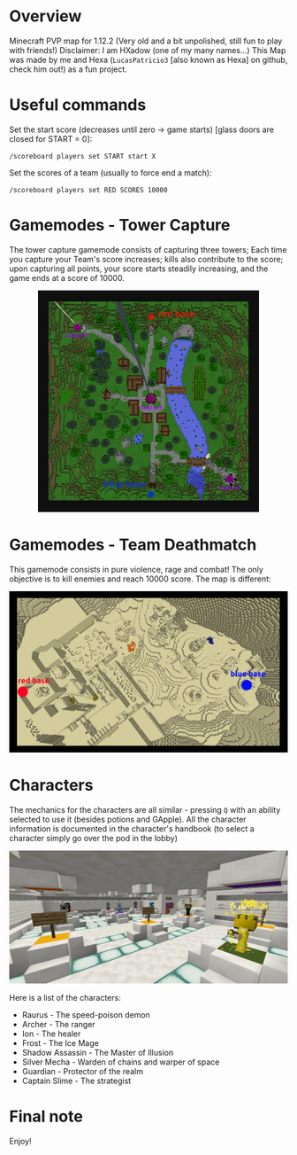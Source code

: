 # Overview
Minecraft PVP map for 1.12.2 (Very old and a bit unpolished, still fun to play with friends!)
Disclaimer: I am HXadow (one of my many names...)
This Map was made by me and Hexa (`LucasPatricio3` \[also known as Hexa\] on github, check him out!) as a fun project.
# Useful commands
Set the start score (decreases until zero -> game starts) \[glass doors are closed for START = 0\]:
```
/scoreboard players set START start X
```
Set the scores of a team (usually to force end a match):
```
/scoreboard players set RED SCORES 10000
```
# Gamemodes - Tower Capture
The tower capture gamemode consists of capturing three towers; Each time you capture your Team's score increases; kills also contribute to the score; upon capturing all points, your score starts steadily increasing, and the game ends at a score of 10000.
<p align="center">
  <img src="towers-map.png" />
</p>

# Gamemodes - Team Deathmatch
This gamemode consists in pure violence, rage and combat! The only objective is to kill enemies and reach 10000 score. The map is different:
<p align="center">
  <img src="tdm-map.png" />
</p>

# Characters
The mechanics for the characters are all similar - pressing `Q` with an ability selected to use it (besides potions and GApple).
All the character information is documented in the character's handbook (to select a character simply go over the pod in the lobby)
<p align="center">
  <img src="lobby.png" />
</p>

Here is a list of the characters:
* Raurus - The speed-poison demon
* Archer - The ranger
* Ion - The healer
* Frost - The Ice Mage
* Shadow Assassin - The Master of Illusion
* Silver Mecha - Warden of chains and warper of space
* Guardian - Protector of the realm
* Captain Slime - The strategist

# Final note
Enjoy!
